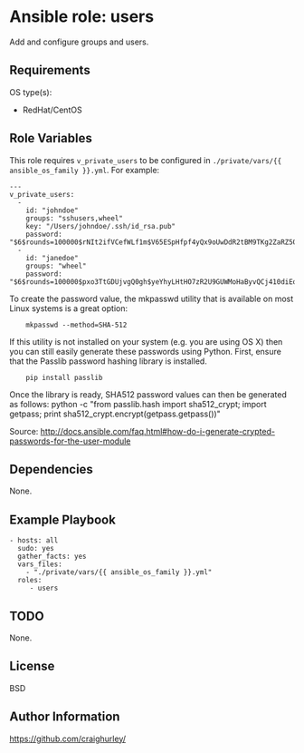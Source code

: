 Ansible role: users
===================

Add and configure groups and users.

Requirements
------------

OS type(s):
- RedHat/CentOS

Role Variables
--------------

This role requires `v_private_users` to be configured in `./private/vars/{{ ansible_os_family }}.yml`.  For example:

    ---
    v_private_users:
      -
        id: "johndoe"
        groups: "sshusers,wheel"
        key: "/Users/johndoe/.ssh/id_rsa.pub"
        password: "$6$rounds=100000$rNIt2ifVCefWLf1m$V65ESpHfpf4yQx9oUwDdR2tBM9TKg2ZaRZ50v.a8gnT3GEuivFZL4Sijexel5bRgZxbi4uuzX6ErYgr/ZlC8r0"
      -
        id: "janedoe"
        groups: "wheel"
        password: "$6$rounds=100000$pxo3TtGDUjvgQ0gh$yeYhyLHtHO7zR2U9GUWMoHaByvQCj410diEofYr/OsHgnEBJ3XATSGghTK41YdKnhroiEsCEsTZxuTPWxOX/h/"

To create the password value, the mkpasswd utility that is available on most Linux systems is a great option:

        mkpasswd --method=SHA-512

If this utility is not installed on your system (e.g. you are using OS X) then you can still easily generate these passwords using Python. First, ensure that the Passlib password hashing library is installed.

        pip install passlib

Once the library is ready, SHA512 password values can then be generated as follows:
        python -c "from passlib.hash import sha512_crypt; import getpass; print sha512_crypt.encrypt(getpass.getpass())"

Source: http://docs.ansible.com/faq.html#how-do-i-generate-crypted-passwords-for-the-user-module

Dependencies
------------

None.

Example Playbook
----------------

    - hosts: all
      sudo: yes
      gather_facts: yes
      vars_files:
        - "./private/vars/{{ ansible_os_family }}.yml"
      roles:
         - users

TODO
----

None.

License
-------

BSD

Author Information
------------------

https://github.com/craighurley/
